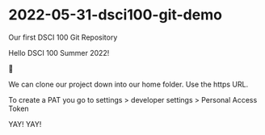 # 2022-05-31-dsci100-git-demo
Our first DSCI 100 Git Repository

Hello DSCI 100 Summer 2022!

🐰

We can clone our project down into our home folder. 
Use the https URL.

To create a PAT you go to settings > developer settings > Personal Access Token

YAY! YAY!